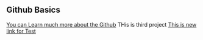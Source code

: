 ## Github Basics
[You can Learn much more about the Github](http://github.com)
THis is third project
[This is new link for Test](http://github.com)
